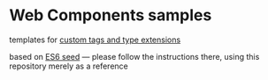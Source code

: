 Web Components samples
======================

templates for
[custom tags and type extensions](http://stackoverflow.com/a/34157348)

based on [ES6 seed](https://github.com/FND/es6-seed) — please follow the
instructions there, using this repository merely as a reference
